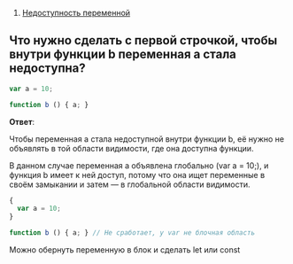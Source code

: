 1. [Недоступность переменной](#unavailableVariable)

## <a id="unavailableVariable">Что нужно сделать с первой строчкой, чтобы внутри функции b переменная a стала недоступна?</a>

```ts
var a = 10;

function b () { a; }
```

**Ответ**:

Чтобы переменная a стала недоступной внутри функции b, её нужно не объявлять в той области видимости, где она доступна функции.

В данном случае переменная a объявлена глобально (var a = 10;), и функция b имеет к ней доступ, потому что она ищет переменные в своём замыкании и затем — в глобальной области видимости.

```ts
{
  var a = 10;
}

function b () { a; } // Не сработает, у var не блочная область

```

Можно обернуть переменную в блок и сделать let или const

